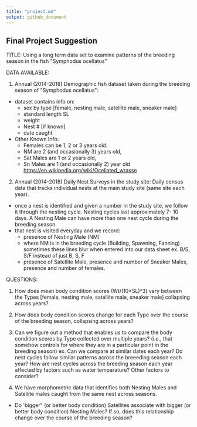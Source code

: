 ```yaml
---
title: "project.md"
output: github_document
---
```


## Final Project Suggestion

TITLE: Using a long term data set to examine patterns of the breeding season in the fish "Symphodus ocellatus"


DATA AVAILABLE:

1) Annual (2014-2018) Demographic fish dataset taken during the breeding season of "Symphodus ocellatus":
- dataset contains info on: 
    - sex by type [female, nesting male, satellite male, sneaker male] 
    - standard length SL 
    - weight 
    - Nest # [if known]
    - date caught
- Other Known Info: 
  - Females can be 1, 2 or 3 years old. 
  - NM are 2 (and occasionally 3) years old, 
  - Sat Males are 1 or 2 years old, 
  - Sn Males are 1 (and occasionally 2) year old
https://en.wikipedia.org/wiki/Ocellated_wrasse

2) Annual (2014-2018) Daily Nest Surveys in the study site:
Daily census data that tracks individual nests at the main study site (same site each year).
- once a nest is identified and given a number in the study site, we follow it through the nesting cycle. Nesting cycles last approximately 7- 10 days. A Nesting Male can have more than one nest cycle during the breeding season.  
- that nest is visited everyday and we record:
  - presence of Nesting Male (NM)
  - where NM is in the breeding cycle (Building, Spawning, Fanning) sometimes these lines blur when entered into our data sheet  ex. B/S, S/F instead of just B, S, F
  - presence of Satellite Male, presence and number of Sneaker Males, presence and number of females.
  
  
QUESTIONS:

1. How does mean body condition scores (Wt/(10*SL)^3) vary between the Types [female, nesting male, satellite male, sneaker male] collapsing across years? 

2. How does body condition scores change for each Type over the course of the breeding season, collapsing across years?

3. Can we figure out a method that enables us to compare the body condition scores by Type collected over multiple years? (i.e., that somehow controls for where they are in a particular point in the  breeding season)
  ex. Can we compare at similar dates each year?
      Do nest cycles follow similar patterns across the breeeding season each year? 
      How are nest cycles across the breeding season each year affected by factors such as water temparature? Other factors to consider?

4. We have morphometric data that identifies both Nesting Males and Satellite males caught from the same nest across seasons.
  - Do 'bigger" (or better body condition) Satellites associate with bigger (or better body condition) Nesting Males?
    If so, does this relationship change over the course of the breeding season?
    
    


  

